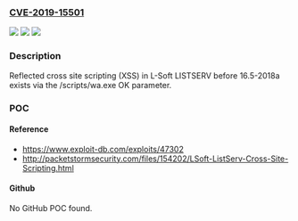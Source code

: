 ### [CVE-2019-15501](https://cve.mitre.org/cgi-bin/cvename.cgi?name=CVE-2019-15501)
![](https://img.shields.io/static/v1?label=Product&message=n%2Fa&color=blue)
![](https://img.shields.io/static/v1?label=Version&message=n%2Fa&color=blue)
![](https://img.shields.io/static/v1?label=Vulnerability&message=n%2Fa&color=brighgreen)

### Description

Reflected cross site scripting (XSS) in L-Soft LISTSERV before 16.5-2018a exists via the /scripts/wa.exe OK parameter.

### POC

#### Reference
- https://www.exploit-db.com/exploits/47302
- http://packetstormsecurity.com/files/154202/LSoft-ListServ-Cross-Site-Scripting.html

#### Github
No GitHub POC found.


